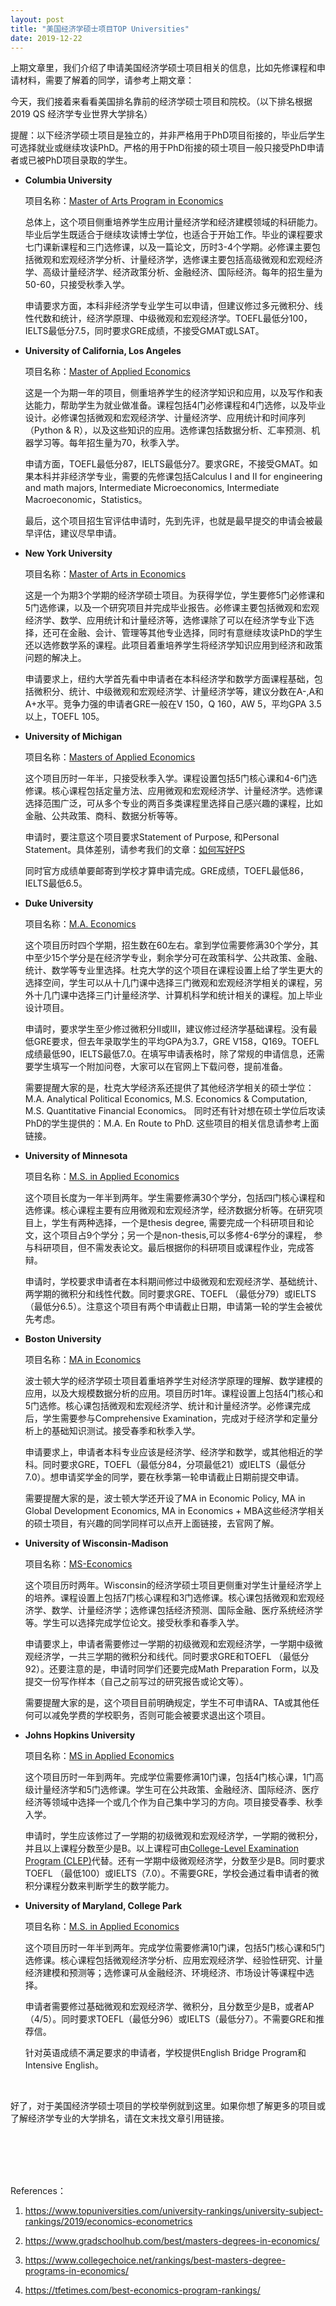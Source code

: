 ```yaml
---
layout: post
title: "美国经济学硕士项目TOP Universities"
date: 2019-12-22
---
```


上期文章里，我们介绍了申请美国经济学硕士项目相关的信息，比如先修课程和申请材料，需要了解着的同学，请参考上期文章：[](http://www.tessay.org/blog/2019/11/11/ms-economics)

今天，我们接着来看看美国排名靠前的经济学硕士项目和院校。（以下排名根据2019 QS 经济学专业世界大学排名）

提醒：以下经济学硕士项目是独立的，并非严格用于PhD项目衔接的，毕业后学生可选择就业或继续攻读PhD。严格的用于PhD衔接的硕士项目一般只接受PhD申请者或已被PhD项目录取的学生。

+ **Columbia University**

  项目名称：[Master of Arts Program in Economics](https://econ.columbia.edu/masters/)

  总体上，这个项目侧重培养学生应用计量经济学和经济建模领域的科研能力。毕业后学生既适合于继续攻读博士学位，也适合于开始工作。毕业的课程要求七门课新课程和三门选修课，以及一篇论文，历时3-4个学期。必修课主要包括微观和宏观经济学分析、计量经济学，选修课主要包括高级微观和宏观经济学、高级计量经济学、经济政策分析、金融经济、国际经济。每年的招生量为50-60，只接受秋季入学。

  申请要求方面，本科非经济学专业学生可以申请，但建议修过多元微积分、线性代数和统计，经济学原理、中级微观和宏观经济学。TOEFL最低分100，IELTS最低分7.5，同时要求GRE成绩，不接受GMAT或LSAT。

+ **University of California, Los Angeles**

  项目名称：[Master of Applied Economics](https://master.econ.ucla.edu/)

  这是一个为期一年的项目，侧重培养学生的经济学知识和应用，以及写作和表达能力，帮助学生为就业做准备。课程包括4门必修课程和4门选修，以及毕业设计。必修课包括微观和宏观经济学、计量经济学、应用统计和时间序列（Python & R），以及这些知识的应用。选修课包括数据分析、汇率预测、机器学习等。每年招生量为70，秋季入学。

  申请方面，TOEFL最低分87，IELTS最低分7。要求GRE，不接受GMAT。如果本科并非经济学专业，需要的先修课包括Calculus I and II for engineering and math majors, Intermediate Microeconomics, Intermediate Macroeconomic，Statistics。

  最后，这个项目招生官评估申请时，先到先评，也就是最早提交的申请会被最早评估，建议尽早申请。

+ **New York University**

  项目名称：[Master of Arts in Economics](http://as.nyu.edu/econ/graduate/ma.html)

  这是一个为期3个学期的经济学硕士项目。为获得学位，学生要修5门必修课和5门选修课，以及一个研究项目并完成毕业报告。必修课主要包括微观和宏观经济学、数学、应用统计和计量经济等，选修课除了可以在经济学专业下选择，还可在金融、会计、管理等其他专业选择，同时有意继续攻读PhD的学生还以选修数学系的课程。此项目着重培养学生将经济学知识应用到经济和政策问题的解决上。

  申请要求上，纽约大学首先看中申请者在本科经济学和数学方面课程基础，包括微积分、统计、中级微观和宏观经济学、计量经济学等，建议分数在A-,A和A+水平。竞争力强的申请者GRE一般在V 150，Q 160，AW 5，平均GPA 3.5以上，TOEFL 105。


+ **University of Michigan**

  项目名称：[Masters of Applied Economics](https://lsa.umich.edu/econ/mae.html)

  这个项目历时一年半，只接受秋季入学。课程设置包括5门核心课和4-6门选修课。核心课程包括定量方法、应用微观和宏观经济学、计量经济学。选修课选择范围广泛，可从多个专业的两百多类课程里选择自己感兴趣的课程，比如金融、公共政策、商科、数据分析等等。

  申请时，要注意这个项目要求Statement of Purpose, 和Personal Statement。具体差别，请参考我们的文章：[如何写好PS](http://www.tessay.org/blog/2017/09/02/ps)

  同时官方成绩单要邮寄到学校才算申请完成。GRE成绩，TOEFL最低86，IELTS最低6.5。

+ **Duke University**

  项目名称：[M.A. Economics](https://econ.duke.edu/masters-programs/degree-programs/ma-econ)

  这个项目历时四个学期，招生数在60左右。拿到学位需要修满30个学分，其中至少15个学分是在经济学专业，剩余学分可在政策科学、公共政策、金融、统计、数学等专业里选择。杜克大学的这个项目在课程设置上给了学生更大的选择空间，学生可以从十几门课中选择三门微观和宏观经济学相关的课程，另外十几门课中选择三门计量经济学、计算机科学和统计相关的课程。加上毕业设计项目。

  申请时，要求学生至少修过微积分II或III，建议修过经济学基础课程。没有最低GRE要求，但去年录取学生的平均GPA为3.7，GRE V158，Q169。TOEFL成绩最低90，IELTS最低7.0。在填写申请表格时，除了常规的申请信息，还需要学生填写一个附加问卷，大家可以在官网上下载问卷，提前准备。

  需要提醒大家的是，杜克大学经济系还提供了其他经济学相关的硕士学位：M.A. Analytical Political Economics, M.S. Economics & Computation, M.S. Quantitative Financial Economics。 同时还有针对想在硕士学位后攻读PhD的学生提供的：M.A. En Route to PhD. 这些项目的相关信息请参考上面链接。

+ **University of Minnesota**

  项目名称：[M.S. in Applied Economics](https://www.apec.umn.edu/graduate-program/ms)

  这个项目长度为一年半到两年。学生需要修满30个学分，包括四门核心课程和选修课。核心课程主要有应用微观和宏观经济学，经济数据分析等。在研究项目上，学生有两种选择，一个是thesis degree, 需要完成一个科研项目和论文，这个项目占9个学分；另一个是non-thesis,可以多修4-6学分的课程， 参与科研项目，但不需发表论文。最后根据你的科研项目或课程作业，完成答辩。

  申请时，学校要求申请者在本科期间修过中级微观和宏观经济学、基础统计、两学期的微积分和线性代数。同时要求GRE、TOEFL （最低分79）或IELTS（最低分6.5）。注意这个项目有两个申请截止日期，申请第一轮的学生会被优先考虑。

+ **Boston University**

  项目名称：[MA in Economics](https://www.bu.edu/econ/masters/ma-in-economics/)

  波士顿大学的经济学硕士项目着重培养学生对经济学原理的理解、数学建模的应用，以及大规模数据分析的应用。项目历时1年。课程设置上包括4门核心和5门选修。核心课包括微观和宏观经济学、统计和计量经济学。必修课完成后，学生需要参与Comprehensive Examination，完成对于经济学和定量分析上的基础知识测试。接受春季和秋季入学。

  申请要求上，申请者本科专业应该是经济学、经济学和数学，或其他相近的学科。同时要求GRE，TOEFL（最低分84，分项最低21）或IELTS（最低分7.0）。想申请奖学金的同学，要在秋季第一轮申请截止日期前提交申请。

  需要提醒大家的是，波士顿大学还开设了MA in Economic Policy, MA in Global Development Economics, MA in Economics + MBA这些经济学相关的硕士项目，有兴趣的同学同样可以点开上面链接，去官网了解。

+ **University of Wisconsin-Madison**

  项目名称：[MS-Economics](https://econ.wisc.edu/masters/)

  这个项目历时两年。Wisconsin的经济学硕士项目更侧重对学生计量经济学上的培养。课程设置上包括7门核心课程和3门选修课。核心课包括微观和宏观经济学、数学、计量经济学；选修课包括经济预测、国际金融、医疗系统经济学等。学生可以选择完成学位论文。接受秋季和春季入学。

  申请要求上，申请者需要修过一学期的初级微观和宏观经济学，一学期中级微观经济学，一共三学期的微积分和线代。同时要求GRE和TOEFL （最低分92）。还要注意的是，申请时同学们还要完成Math Preparation Form，以及提交一份写作样本（自己之前写过的研究报告或论文等）。

  需要提醒大家的是，这个项目目前明确规定，学生不可申请RA、TA或其他任何可以减免学费的学校职务，否则可能会被要求退出这个项目。

+ **Johns Hopkins University**

  项目名称：[MS in Applied Economics](https://advanced.jhu.edu/academics/graduate-degree-programs/applied-economics/)

  这个项目历时一年到两年。完成学位需要修满10门课，包括4门核心课，1门高级计量经济学和5门选修课。学生可在公共政策、金融经济、国际经济、医疗经济等领域中选择一个或几个作为自己集中学习的方向。项目接受春季、秋季入学。

  申请时，学生应该修过了一学期的初级微观和宏观经济学，一学期的微积分，并且以上课程分数至少是B。以上课程可由[College-Level Examination Program (CLEP)](https://clep.collegeboard.org/exams)代替。还有一学期中级微观经济学，分数至少是B。同时要求TOEFL （最低100）或IELTS（7.0）。不需要GRE，学校会通过看申请者的微积分课程分数来判断学生的数学能力。

+ **University of Maryland, College Park**

  项目名称：[M.S. in Applied Economics](http://masters.econ.umd.edu/faqs.html)

  这个项目历时一年半到两年。完成学位需要修满10门课，包括5门核心课和5门选修课。核心课程包括微观经济学分析、应用宏观经济学、经验性研究、计量经济建模和预测等；选修课可从金融经济、环境经济、市场设计等课程中选择。

  申请者需要修过基础微观和宏观经济学、微积分，且分数至少是B，或者AP（4/5）。同时要求TOEFL（最低分96）或IELTS（最低分7）。不需要GRE和推荐信。

  针对英语成绩不满足要求的申请者，学校提供English Bridge Program和Intensive English。

<br>

好了，对于美国经济学硕士项目的学校举例就到这里。如果你想了解更多的项目或了解经济学专业的大学排名，请在文末找文章引用链接。

<br>
<br>
<br>
<br>

References：  
1. https://www.topuniversities.com/university-rankings/university-subject-rankings/2019/economics-econometrics

2. https://www.gradschoolhub.com/best/masters-degrees-in-economics/

3. https://www.collegechoice.net/rankings/best-masters-degree-programs-in-economics/

4. https://tfetimes.com/best-economics-program-rankings/
